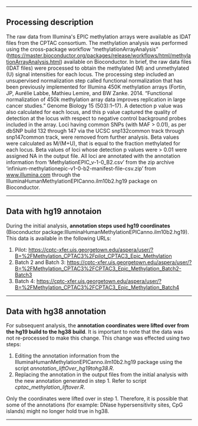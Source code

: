 ------------------------------------------------------------------------

Processing description
----------------------

The raw data from Illumina's EPIC methylation arrays were available as
IDAT files from the CPTAC consortium. The methylation analysis was
performed using the cross-package workflow “methylationArrayAnalysis”
(<https://master.bioconductor.org/packages/release/workflows/html/methylationArrayAnalysis.html>)
available on Bioconductor. In brief, the raw data files (IDAT files)
were processed to obtain the methylated (M) and unmethylated (U) signal
intensities for each locus. The processing step included an unsupervised
normalization step called functional normalization that has been
previously implemented for Illumina 450K methylation arrays (Fortin, JP,
Aurélie Labbe, Mathieu Lemire, and BW Zanke. 2014. “Functional
normalization of 450k methylation array data improves replication in
large cancer studies.” Genome Biology 15 (503):1–17). A detection p
value was also calculated for each locus, and this p value captured the
quality of detection at the locus with respect to negative control
background probes included in the array. Loci having common SNPs (with
MAF &gt; 0.01), as per dbSNP build 132 through 147 via the UCSC
snp132common track through snp147common track, were removed from further
analysis. Beta values were calculated as M/(M+U), that is equal to the
fraction methylated for each locus. Beta values of loci whose detection
p values were &gt; 0.01 were assigned NA in the output file. All loci
are annotated with the annotation information from
‘MethylationEPIC\_v-1-0\_B2.csv’ from the zip archive
‘infinium-methylationepic-v1-0-b2-manifest-file-csv.zip’ from
www.illumina.com through the
IlluminaHumanMethylationEPICanno.ilm10b2.hg19 package on Bioconductor.

------------------------------------------------------------------------

Data with hg19 annotaion
------------------------

During the initial analysis, **annotation steps used hg19 coordinates**
(Bioconductor package:IlluminaHumanMethylationEPICanno.ilm10b2.hg19).
This data is available in the following URLs:

1.  Pilot:
    <https://cptc-xfer.uis.georgetown.edu/aspera/user/?B=%2FMethylation_CPTAC3%2Fpilot_CPTAC3_Epic_Methylation>
2.  Batch 2 and Batch 3:
    <https://cptc-xfer.uis.georgetown.edu/aspera/user/?B=%2FMethylation_CPTAC3%2FCPTAC3_Epic_Methylation_Batch2-Batch3>
3.  Batch 4:
    <https://cptc-xfer.uis.georgetown.edu/aspera/user/?B=%2FMethylation_CPTAC3%2FCPTAC3_Epic_Methylation_Batch4>

------------------------------------------------------------------------

Data with hg38 annotation
-------------------------

For subsequent analysis, the **annotation coordinates were lifted over
from the hg19 build to the hg38 build**. It is important to note that
the data was not re-processed to make this change. This change was
effected using two steps:

1.  Editing the annotation information from the
    IlluminaHumanMethylationEPICanno.ilm10b2.hg19 package using the
    script *annotation\_liftOver\_hg19tohg38.R*.
2.  Replacing the annotation in the output files from the initial
    analysis with the new annotation generated in step 1. Refer to
    script *cptac\_methylation\_liftover.R*.

Only the coordinates were lifted over in step 1. Therefore, it is
possible that some of the annotations (for example: DNase
hypersensitivity sites, CpG islands) might no longer hold true in hg38.

------------------------------------------------------------------------
